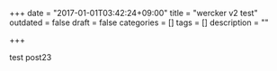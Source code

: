 +++
date = "2017-01-01T03:42:24+09:00"
title = "wercker v2 test"
outdated = false
draft = false
categories = []
tags = []
description = ""

+++


test post23